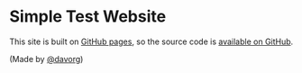 
# Simple Test Website
 
This site is built on [GitHub pages](https://pages.github.com/), so
the source code is
[available on GitHub](https://github.com/davorg/simple-website/).
 
(Made by [@davorg](https://twitter.com/davorg))
